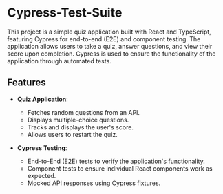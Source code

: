 # Cypress-Test-Suite

This project is a simple quiz application built with React and TypeScript, featuring Cypress for end-to-end (E2E) and component testing. The application allows users to take a quiz, answer questions, and view their score upon completion. Cypress is used to ensure the functionality of the application through automated tests.

## Features

- **Quiz Application**:
  - Fetches random questions from an API.
  - Displays multiple-choice questions.
  - Tracks and displays the user's score.
  - Allows users to restart the quiz.

- **Cypress Testing**:
  - End-to-End (E2E) tests to verify the application's functionality.
  - Component tests to ensure individual React components work as expected.
  - Mocked API responses using Cypress fixtures.
